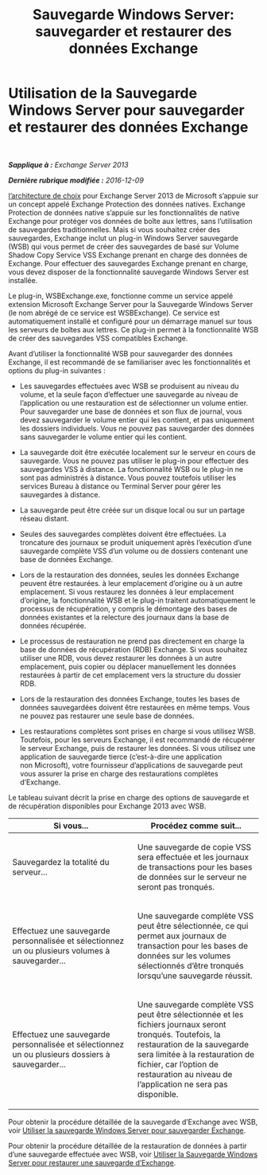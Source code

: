 ﻿---
title: 'Sauvegarde Windows Server: sauvegarder et restaurer des données Exchange'
TOCTitle: Utilisation de la Sauvegarde Windows Server pour sauvegarder et restaurer des données Exchange
ms:assetid: 0fac891a-5713-42b6-afd5-c91b2b88f966
ms:mtpsurl: https://technet.microsoft.com/fr-fr/library/Dd876851(v=EXCHG.150)
ms:contentKeyID: 50477513
ms.date: 05/23/2018
mtps_version: v=EXCHG.150
ms.translationtype: MT
---

# Utilisation de la Sauvegarde Windows Server pour sauvegarder et restaurer des données Exchange

 

_**Sapplique à :** Exchange Server 2013_

_**Dernière rubrique modifiée :** 2016-12-09_

[l’architecture de choix](https://blogs.technet.com/b/exchange/archive/2014/04/21/the-preferred-architecture.aspx) pour Exchange Server 2013 de Microsoft s’appuie sur un concept appelé Exchange Protection des données natives. Exchange Protection de données native s’appuie sur les fonctionnalités de native Exchange pour protéger vos données de boîte aux lettres, sans l’utilisation de sauvegardes traditionnelles. Mais si vous souhaitez créer des sauvegardes, Exchange inclut un plug-in Windows Server sauvegarde (WSB) qui vous permet de créer des sauvegardes de basé sur Volume Shadow Copy Service VSS Exchange prenant en charge des données de Exchange. Pour effectuer des sauvegardes Exchange prenant en charge, vous devez disposer de la fonctionnalité sauvegarde Windows Server est installée.

Le plug-in, WSBExchange.exe, fonctionne comme un service appelé extension Microsoft Exchange Server pour la Sauvegarde Windows Server (le nom abrégé de ce service est WSBExchange). Ce service est automatiquement installé et configuré pour un démarrage manuel sur tous les serveurs de boîtes aux lettres. Ce plug-in permet à la fonctionnalité WSB de créer des sauvegardes VSS compatibles Exchange.

Avant d’utiliser la fonctionnalité WSB pour sauvegarder des données Exchange, il est recommandé de se familiariser avec les fonctionnalités et options du plug-in suivantes :

  - Les sauvegardes effectuées avec WSB se produisent au niveau du volume, et la seule façon d’effectuer une sauvegarde au niveau de l’application ou une restauration est de sélectionner un volume entier. Pour sauvegarder une base de données et son flux de journal, vous devez sauvegarder le volume entier qui les contient, et pas uniquement les dossiers individuels. Vous ne pouvez pas sauvegarder des données sans sauvegarder le volume entier qui les contient.

  - La sauvegarde doit être exécutée localement sur le serveur en cours de sauvegarde. Vous ne pouvez pas utiliser le plug-in pour effectuer des sauvegardes VSS à distance. La fonctionnalité WSB ou le plug-in ne sont pas administrés à distance. Vous pouvez toutefois utiliser les services Bureau à distance ou Terminal Server pour gérer les sauvegardes à distance.

  - La sauvegarde peut être créée sur un disque local ou sur un partage réseau distant.

  - Seules des sauvegardes complètes doivent être effectuées. La troncature des journaux se produit uniquement après l’exécution d’une sauvegarde complète VSS d’un volume ou de dossiers contenant une base de données Exchange.

  - Lors de la restauration des données, seules les données Exchange peuvent être restaurées. à leur emplacement d’origine ou à un autre emplacement. Si vous restaurez les données à leur emplacement d’origine, la fonctionnalité WSB et le plug-in traitent automatiquement le processus de récupération, y compris le démontage des bases de données existantes et la relecture des journaux dans la base de données récupérée.

  - Le processus de restauration ne prend pas directement en charge la base de données de récupération (RDB) Exchange. Si vous souhaitez utiliser une RDB, vous devez restaurer les données à un autre emplacement, puis copier ou déplacer manuellement les données restaurées à partir de cet emplacement vers la structure du dossier RDB.

  - Lors de la restauration des données Exchange, toutes les bases de données sauvegardées doivent être restaurées en même temps. Vous ne pouvez pas restaurer une seule base de données.

  - Les restaurations complètes sont prises en charge si vous utilisez WSB. Toutefois, pour les serveurs Exchange, il est recommandé de récupérer le serveur Exchange, puis de restaurer les données. Si vous utilisez une application de sauvegarde tierce (c’est-à-dire une application non Microsoft), votre fournisseur d’applications de sauvegarde peut vous assurer la prise en charge des restaurations complètes d’Exchange.

Le tableau suivant décrit la prise en charge des options de sauvegarde et de récupération disponibles pour Exchange 2013 avec WSB.


<table>
<colgroup>
<col style="width: 50%" />
<col style="width: 50%" />
</colgroup>
<thead>
<tr class="header">
<th>Si vous...</th>
<th>Procédez comme suit...</th>
</tr>
</thead>
<tbody>
<tr class="odd">
<td><p>Sauvegardez la totalité du serveur...</p></td>
<td><p>Une sauvegarde de copie VSS sera effectuée et les journaux de transactions pour les bases de données sur le serveur ne seront pas tronqués.</p></td>
</tr>
<tr class="even">
<td><p>Effectuez une sauvegarde personnalisée et sélectionnez un ou plusieurs volumes à sauvegarder...</p></td>
<td><p>Une sauvegarde complète VSS peut être sélectionnée, ce qui permet aux journaux de transaction pour les bases de données sur les volumes sélectionnés d’être tronqués lorsqu’une sauvegarde réussit.</p></td>
</tr>
<tr class="odd">
<td><p>Effectuez une sauvegarde personnalisée et sélectionnez un ou plusieurs dossiers à sauvegarder...</p></td>
<td><p>Une sauvegarde complète VSS peut être sélectionnée et les fichiers journaux seront tronqués. Toutefois, la restauration de la sauvegarde sera limitée à la restauration de fichier, car l’option de restauration au niveau de l’application ne sera pas disponible.</p></td>
</tr>
</tbody>
</table>


Pour obtenir la procédure détaillée de la sauvegarde d’Exchange avec WSB, voir [Utiliser la sauvegarde Windows Server pour sauvegarder Exchange](use-windows-server-backup-to-back-up-exchange-exchange-2013-help.md).

Pour obtenir la procédure détaillée de la restauration de données à partir d’une sauvegarde effectuée avec WSB, voir [Utiliser la Sauvegarde Windows Server pour restaurer une sauvegarde d’Exchange](use-windows-server-backup-to-restore-a-backup-of-exchange-exchange-2013-help.md).

